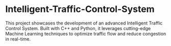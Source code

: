 # Intelligent-Traffic-Control-System
This project showcases the development of an advanced Intelligent Traffic Control System. Built with C++ and Python, it leverages cutting-edge Machine Learning techniques to optimize traffic flow and reduce congestion in real-time.
